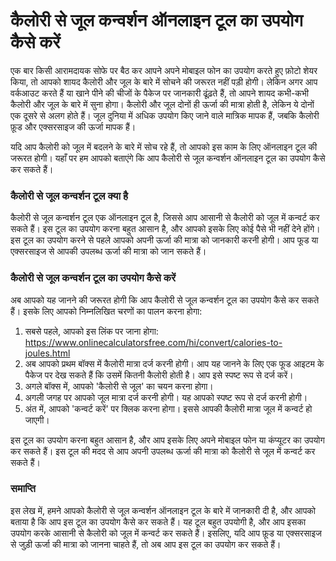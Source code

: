 कैलोरी से जूल कन्वर्शन ऑनलाइन टूल का उपयोग कैसे करें
====================================================

एक बार किसी आरामदायक सोफे पर बैठ कर आपने अपने मोबाइल फोन का उपयोग करते हुए फ़ोटो शेयर किया, तो आपको शायद कैलोरी और जूल के बारे में सोचने की जरूरत नहीं पड़ी होगी। लेकिन अगर आप वर्कआउट करते हैं या खाने पीने की चीजों के पैकेज पर जानकारी ढूंढ़ते हैं, तो आपने शायद कभी-कभी कैलोरी और जूल के बारे में सुना होगा। कैलोरी और जूल दोनों ही ऊर्जा की मात्रा होती है, लेकिन ये दोनों एक दूसरे से अलग होते हैं। जूल दुनिया में अधिक उपयोग किए जाने वाले मात्रिक मापक हैं, जबकि कैलोरी फ़ूड और एक्सरसाइज की ऊर्जा मापक हैं।

यदि आप कैलोरी को जूल में बदलने के बारे में सोच रहे हैं, तो आपको इस काम के लिए ऑनलाइन टूल की जरूरत होगी। यहाँ पर हम आपको बताएंगे कि आप कैलोरी से जूल कन्वर्शन ऑनलाइन टूल का उपयोग कैसे कर सकते हैं।

###  कैलोरी से जूल कन्वर्शन टूल क्या है 

कैलोरी से जूल कन्वर्शन टूल एक ऑनलाइन टूल है, जिससे आप आसानी से कैलोरी को जूल में कन्वर्ट कर सकते हैं। इस टूल का उपयोग करना बहुत आसान है, और आपको इसके लिए कोई पैसे भी नहीं देने होंगे। इस टूल का उपयोग करने से पहले आपको अपनी ऊर्जा की मात्रा को जानकारी करनी होगी। आप फूड या एक्सरसाइज से आपकी उपलब्ध ऊर्जा की मात्रा को जान सकते हैं।

###  कैलोरी से जूल कन्वर्शन टूल का उपयोग कैसे करें 

अब आपको यह जानने की जरूरत होगी कि आप कैलोरी से जूल कन्वर्शन टूल का उपयोग कैसे कर सकते हैं। इसके लिए आपको निम्नलिखित चरणों का पालन करना होगा:

1. सबसे पहले, आपको इस लिंक पर जाना होगा: <https://www.onlinecalculatorsfree.com/hi/convert/calories-to-joules.html>
2. अब आपको प्रथम बॉक्स में कैलोरी मात्रा दर्ज करनी होगी। आप यह जानने के लिए एक फूड आइटम के पैकेज पर देख सकते हैं कि उसमें कितनी कैलोरी होती है। आप इसे स्पष्ट रूप से दर्ज करें।
3. अगले बॉक्स में, आपको 'कैलोरी से जूल' का चयन करना होगा।
4. अगली जगह पर आपको जूल मात्रा दर्ज करनी होगी। यह आपको स्पष्ट रूप से दर्ज करनी होगी।
5. अंत में, आपको 'कन्वर्ट करें' पर क्लिक करना होगा। इससे आपकी कैलोरी मात्रा जूल में कन्वर्ट हो जाएगी।

इस टूल का उपयोग करना बहुत आसान है, और आप इसके लिए अपने मोबाइल फोन या कंप्यूटर का उपयोग कर सकते हैं। इस टूल की मदद से आप अपनी उपलब्ध ऊर्जा की मात्रा को कैलोरी से जूल में कन्वर्ट कर सकते हैं।

###  समाप्ति 

इस लेख में, हमने आपको कैलोरी से जूल कन्वर्शन ऑनलाइन टूल के बारे में जानकारी दी है, और आपको बताया है कि आप इस टूल का उपयोग कैसे कर सकते हैं। यह टूल बहुत उपयोगी है, और आप इसका उपयोग करके आसानी से कैलोरी को जूल में कन्वर्ट कर सकते हैं। इसलिए, यदि आप फ़ूड या एक्सरसाइज से जुड़ी ऊर्जा की मात्रा को जानना चाहते हैं, तो अब आप इस टूल का उपयोग कर सकते हैं।
